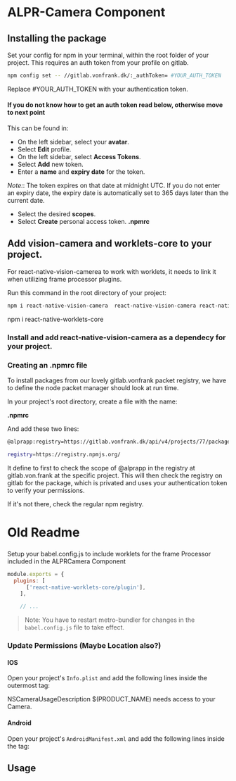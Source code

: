 # ALPR-Camera Component

## Installing the package
Set your config for npm in your terminal, within the root folder of your project. This requires an auth token from your profile on gitlab. 

``` bash
npm config set -- //gitlab.vonfrank.dk/:_authToken= #YOUR_AUTH_TOKEN
```
Replace #YOUR_AUTH_TOKEN with your authentication token.

#### If you do not know how to get an auth token read below, otherwise move to next point
This can be found in: 

* On the left sidebar, select your **avatar**.
* Select **Edit** profile.
* On the left sidebar, select **Access Tokens**.
* Select **Add** new token.
* Enter a **name** and **expiry date** for the token.

*Note:*: The token expires on that date at midnight UTC. If you do not enter an expiry date, the expiry date is automatically set to 365 days later than the current date.
* Select the desired **scopes**.
* Select **Create** personal access token.
**.npmrc**

## Add vision-camera and worklets-core to your project.
For react-native-vision-camerea to work with worklets, it needs to link it when utilizing frame processor plugins.

Run this command in the root directory of your project:

``` bash
npm i react-native-vision-camera  react-native-vision-camera react-native-worklets-core @alprapp/alpr-camera 
```


npm i react-native-worklets-core


### Install and add react-native-vision-camera as a dependecy for your project.

### Creating an .npmrc file
To install packages from our lovely gitlab.vonfrank packet registry, we have to define the node packet manager should look at run time.

In your project's root directory, create a file with the name:

**.npmrc** 

And add these two lines:

``` bash
@alprapp:registry=https://gitlab.vonfrank.dk/api/v4/projects/77/packages/npm/

registry=https://registry.npmjs.org/
``` 
It define to first to check the scope of @alprapp in the registry at gitlab.von.frank at the specific project. This will then check the registry on gitlab for the package, which is privated and uses your authentication token to verify your permissions.

If it's not there, check the regular npm registry.

# Old Readme
###
Setup your babel.config.js to include worklets for the frame Processor included in the ALPRCamera Component

```js
module.exports = {
  plugins: [
      ['react-native-worklets-core/plugin'],
    ],

    // ...

```
> Note: You have to restart metro-bundler for changes in the `babel.config.js` file to take effect.

### Update Permissions (Maybe Location also?)

#### IOS
Open your project's `Info.plist` and add the following lines inside the outermost <dict> tag:

<key>NSCameraUsageDescription</key>
<string>$(PRODUCT_NAME) needs access to your Camera.</string>

#### Android
Open your project's `AndroidManifest.xml` and add the following lines inside the <manifest> tag:

<uses-permission android:name="android.permission.CAMERA" />


## Usage